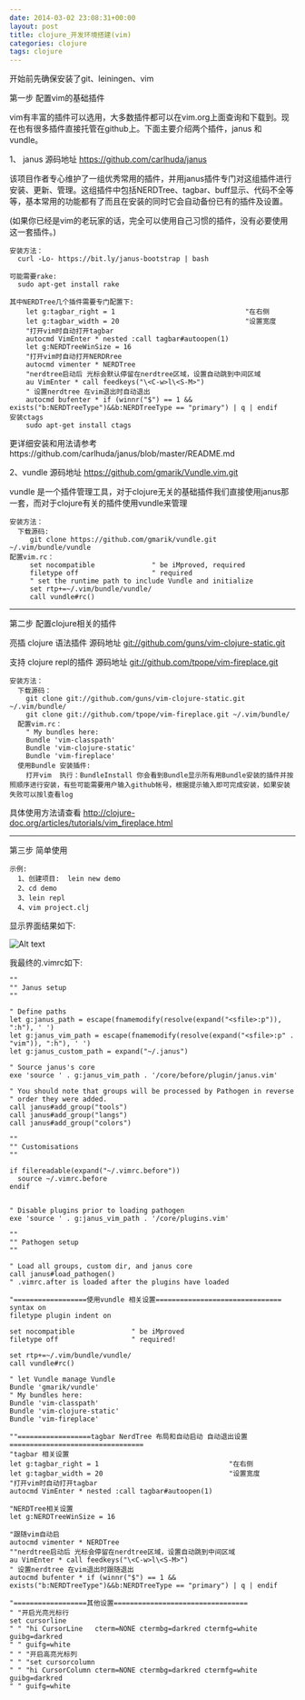 ```yaml
---
date: 2014-03-02 23:08:31+00:00
layout: post
title: clojure_开发环境搭建(vim)
categories: clojure
tags: clojure
---
```

开始前先确保安装了git、leiningen、vim

第一步 配置vim的基础插件

  vim有丰富的插件可以选用，大多数插件都可以在vim.org上面查询和下载到。现在也有很多插件直接托管在github上。下面主要介绍两个插件，janus  和 vundle。

 1、 janus 源码地址 https://github.com/carlhuda/janus

   该项目作者专心维护了一组优秀常用的插件，并用janus插件专门对这组插件进行安装、更新、管理。这组插件中包括NERDTree、tagbar、buff显示、代码不全等等，基本常用的功能都有了而且在安装的同时它会自动备份已有的插件及设置。


  (如果你已经是vim的老玩家的话，完全可以使用自己习惯的插件，没有必要使用这一套插件。)


    安装方法：
      curl -Lo- https://bit.ly/janus-bootstrap | bash

    可能需要rake:
      sudo apt-get install rake

    其中NERDTree几个插件需要专门配置下:
        let g:tagbar_right = 1                                "在右侧
        let g:tagbar_width = 20                               "设置宽度
        "打开vim时自动打开tagbar
        autocmd VimEnter * nested :call tagbar#autoopen(1)
        let g:NERDTreeWinSize = 16
        "打开vim时自动打开NERDRree
        autocmd vimenter * NERDTree
        "nerdtree启动后 光标会默认停留在nerdtree区域，设置自动跳到中间区域
        au VimEnter * call feedkeys("\<C-w>l\<S-M>")
        " 设置nerdtree 在vim退出时自动退出
        autocmd bufenter * if (winnr("$") == 1 && exists("b:NERDTreeType")&&b:NERDTreeType == "primary") | q | endif
    安装ctags
        sudo apt-get install ctags

  更详细安装和用法请参考https://github.com/carlhuda/janus/blob/master/README.md


 2、vundle 源码地址  https://github.com/gmarik/Vundle.vim.git

 vundle 是一个插件管理工具，对于clojure无关的基础插件我们直接使用janus那一套，而对于clojure有关的插件使用vundle来管理

    安装方法：
      下载源码:
         git clone https://github.com/gmarik/vundle.git  ~/.vim/bundle/vundle
    配置vim.rc：
         set nocompatible              " be iMproved, required
         filetype off                  " required
         " set the runtime path to include Vundle and initialize
         set rtp+=~/.vim/bundle/vundle/
         call vundle#rc()


------------------------------------------------------------------------


第二步 配置clojure相关的插件

   亮插 clojure 语法插件  源码地址 [git://github.com/guns/vim-clojure-static.git](git://github.com/guns/vim-clojure-static.git)

   支持 clojure repl的插件  源码地址 [git://github.com/tpope/vim-fireplace.git](git://github.com/tpope/vim-fireplace.git)

    安装方法：
      下载源码：
        git clone git://github.com/guns/vim-clojure-static.git  ~/.vim/bundle/
        git clone git://github.com/tpope/vim-fireplace.git ~/.vim/bundle/
      配置vim.rc：
        " My bundles here:
        Bundle 'vim-classpath'
        Bundle 'vim-clojure-static'
        Bundle 'vim-fireplace'
      使用Bundle 安装插件:
        打开vim  执行：BundleInstall 你会看到Bundle显示所有用Bundle安装的插件并按照顺序进行安装，有些可能需要用户输入github帐号，根据提示输入即可完成安装，如果安装失败可以按l查看log
  具体使用方法请查看 http://clojure-doc.org/articles/tutorials/vim_fireplace.html        



------------------------------------------------------------------------



第三步 简单使用

    示例:
      1、创建项目:  lein new demo
      2、cd demo
      3、lein repl
      4、vim project.clj

  显示界面结果如下: 

![Alt text](http://k007.kiwi6.com/hotlink/3jft8pzd45/-_2014_03_03_-_21_18_44_.png)


  我最终的.vimrc如下:

```
""
"" Janus setup
""

" Define paths
let g:janus_path = escape(fnamemodify(resolve(expand("<sfile>:p")), ":h"), ' ')
let g:janus_vim_path = escape(fnamemodify(resolve(expand("<sfile>:p" . "vim")), ":h"), ' ')
let g:janus_custom_path = expand("~/.janus")

" Source janus's core
exe 'source ' . g:janus_vim_path . '/core/before/plugin/janus.vim'

" You should note that groups will be processed by Pathogen in reverse
" order they were added.
call janus#add_group("tools")
call janus#add_group("langs")
call janus#add_group("colors")

""
"" Customisations
""

if filereadable(expand("~/.vimrc.before"))
  source ~/.vimrc.before
endif


" Disable plugins prior to loading pathogen
exe 'source ' . g:janus_vim_path . '/core/plugins.vim'

""
"" Pathogen setup
""

" Load all groups, custom dir, and janus core
call janus#load_pathogen()
" .vimrc.after is loaded after the plugins have loaded

"==================使用vundle 相关设置===============================
syntax on
filetype plugin indent on

set nocompatible              " be iMproved
filetype off                  " required!

set rtp+=~/.vim/bundle/vundle/
call vundle#rc()

" let Vundle manage Vundle
Bundle 'gmarik/vundle'
" My bundles here:
Bundle 'vim-classpath'
Bundle 'vim-clojure-static'
Bundle 'vim-fireplace'

""==================tagbar NerdTree 布局和自动启动 自动退出设置=================================
"tagbar 相关设置
let g:tagbar_right = 1                                "在右侧
let g:tagbar_width = 20                               "设置宽度
"打开vim时自动打开tagbar
autocmd VimEnter * nested :call tagbar#autoopen(1)

"NERDTree相关设置
let g:NERDTreeWinSize = 16

"跟随vim自动启
autocmd vimenter * NERDTree
""nerdtree启动后 光标会停留在nerdtree区域，设置自动跳到中间区域
au VimEnter * call feedkeys("\<C-w>l\<S-M>")
" 设置nerdtree 在vim退出时跟随退出
autocmd bufenter * if (winnr("$") == 1 && exists("b:NERDTreeType")&&b:NERDTreeType == "primary") | q | endif

"==================其他设置=================================
" "开启光亮光标行
set cursorline
" " "hi CursorLine   cterm=NONE ctermbg=darkred ctermfg=white  guibg=darkred
" " guifg=white
" " "开启高亮光标列
" " "set cursorcolumn
" " "hi CursorColumn cterm=NONE ctermbg=darkred ctermfg=white guibg=darkred
" " guifg=white
```
